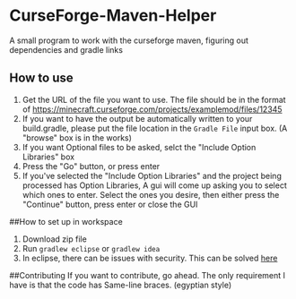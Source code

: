 # CurseForge-Maven-Helper
A small program to work with the curseforge maven, figuring out dependencies and gradle links

## How to use
1. Get the URL of the file you want to use. The file should be in the format of https://minecraft.curseforge.com/projects/examplemod/files/12345
2. If you want to have the output be automatically written to your build.gradle, please put the file location in the `Gradle File` input box. (A "browse" box is in the works)
3. If you want Optional files to be asked, selct the "Include Option Libraries" box
4. Press the "Go" button, or press enter
5. If you've selected the "Include Option Libraries" and the project being processed has Option Libraries, A gui will come up asking you to select which ones to enter. Select the ones you desire, then either press the "Continue" button, press enter or close the GUI

##How to set up in workspace
1. Download zip file
2. Run `gradlew eclipse` or `gradlew idea`
3. In eclipse, there can be issues with security. This can be solved [here](https://stackoverflow.com/a/32062263)

##Contributing
If you want to contribute, go ahead. The only requirement I have is that the code has Same-line braces. (egyptian style)
